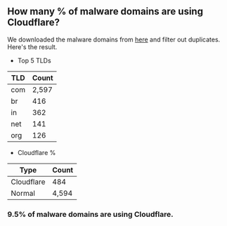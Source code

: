 ## How many % of malware domains are using Cloudflare?


We downloaded the malware domains from [here](https://urlhaus.abuse.ch) and filter out duplicates.
Here's the result.


[//]: # (start replacement)


- Top 5 TLDs

| TLD | Count |
| --- | --- |
| com | 2,597 |
| br | 416 |
| in | 362 |
| net | 141 |
| org | 126 |


- Cloudflare %

| Type | Count |
| --- | --- |
| Cloudflare | 484 |
| Normal | 4,594 |


### 9.5% of malware domains are using Cloudflare.
